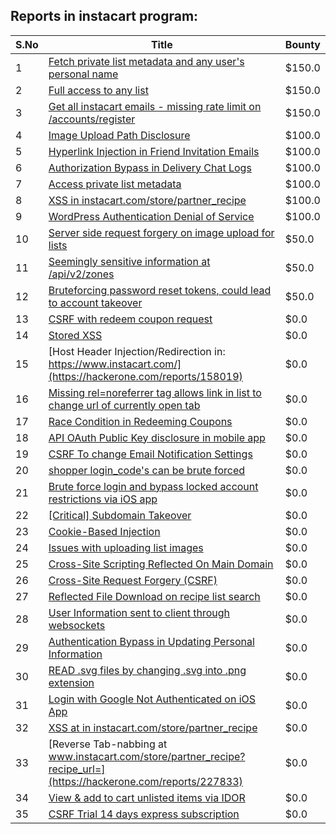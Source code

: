 ## Reports in instacart program:
| S.No | Title | Bounty |
| ---- | ----- | ------ |
| 1 | [Fetch private list metadata and any user's personal name](https://hackerone.com/reports/162822) | $150.0 |
| 2 | [Full access to any list](https://hackerone.com/reports/173969) | $150.0 |
| 3 | [Get all instacart emails - missing rate limit on /accounts/register](https://hackerone.com/reports/275186) | $150.0 |
| 4 | [Image Upload Path Disclosure](https://hackerone.com/reports/158021) | $100.0 |
| 5 | [Hyperlink Injection in Friend Invitation Emails](https://hackerone.com/reports/158554) | $100.0 |
| 6 | [Authorization Bypass in Delivery Chat Logs](https://hackerone.com/reports/144000) | $100.0 |
| 7 | [Access private list metadata](https://hackerone.com/reports/178506) | $100.0 |
| 8 | [XSS in instacart.com/store/partner_recipe](https://hackerone.com/reports/196221) | $100.0 |
| 9 | [WordPress Authentication Denial of Service](https://hackerone.com/reports/163307) | $100.0 |
| 10 | [Server side request forgery on image upload for lists](https://hackerone.com/reports/158016) | $50.0 |
| 11 | [Seemingly sensitive information at /api/v2/zones](https://hackerone.com/reports/165131) | $50.0 |
| 12 | [Bruteforcing password reset tokens, could lead to account takeover](https://hackerone.com/reports/271533) | $50.0 |
| 13 | [CSRF with redeem coupon request ](https://hackerone.com/reports/148417) | $0.0 |
| 14 | [Stored XSS](https://hackerone.com/reports/157958) | $0.0 |
| 15 | [Host Header Injection/Redirection in: https://www.instacart.com/](https://hackerone.com/reports/158019) | $0.0 |
| 16 | [Missing rel=noreferrer tag allows link in list to change url of currently open tab](https://hackerone.com/reports/158002) | $0.0 |
| 17 | [Race Condition in Redeeming Coupons](https://hackerone.com/reports/157996) | $0.0 |
| 18 | [API OAuth Public Key disclosure in mobile app](https://hackerone.com/reports/160120) | $0.0 |
| 19 | [CSRF To change Email Notification Settings ](https://hackerone.com/reports/157956) | $0.0 |
| 20 | [shopper login_code's can be brute forced](https://hackerone.com/reports/158157) | $0.0 |
| 21 | [Brute force login and bypass locked account restrictions via iOS app](https://hackerone.com/reports/160109) | $0.0 |
| 22 | [[Critical] Subdomain Takeover](https://hackerone.com/reports/163790) | $0.0 |
| 23 | [Cookie-Based Injection](https://hackerone.com/reports/105419) | $0.0 |
| 24 | [Issues with uploading list images](https://hackerone.com/reports/159820) | $0.0 |
| 25 | [Cross-Site Scripting Reflected On Main Domain](https://hackerone.com/reports/104917) | $0.0 |
| 26 | [Cross-Site Request Forgery (CSRF)](https://hackerone.com/reports/157993) | $0.0 |
| 27 | [Reflected File Download on recipe list search](https://hackerone.com/reports/158505) | $0.0 |
| 28 | [User Information sent to client through websockets](https://hackerone.com/reports/168223) | $0.0 |
| 29 | [Authentication Bypass in Updating Personal Information](https://hackerone.com/reports/146129) | $0.0 |
| 30 | [READ .svg files by changing .svg into .png extension](https://hackerone.com/reports/161301) | $0.0 |
| 31 | [Login with Google Not Authenticated on iOS App](https://hackerone.com/reports/202177) | $0.0 |
| 32 | [XSS at in instacart.com/store/partner_recipe](https://hackerone.com/reports/227809) | $0.0 |
| 33 | [Reverse Tab-nabbing at www.instacart.com/store/partner_recipe?recipe_url=](https://hackerone.com/reports/227833) | $0.0 |
| 34 | [View & add to cart unlisted items via IDOR](https://hackerone.com/reports/344284) | $0.0 |
| 35 | [CSRF Trial 14 days express subscription](https://hackerone.com/reports/334139) | $0.0 |